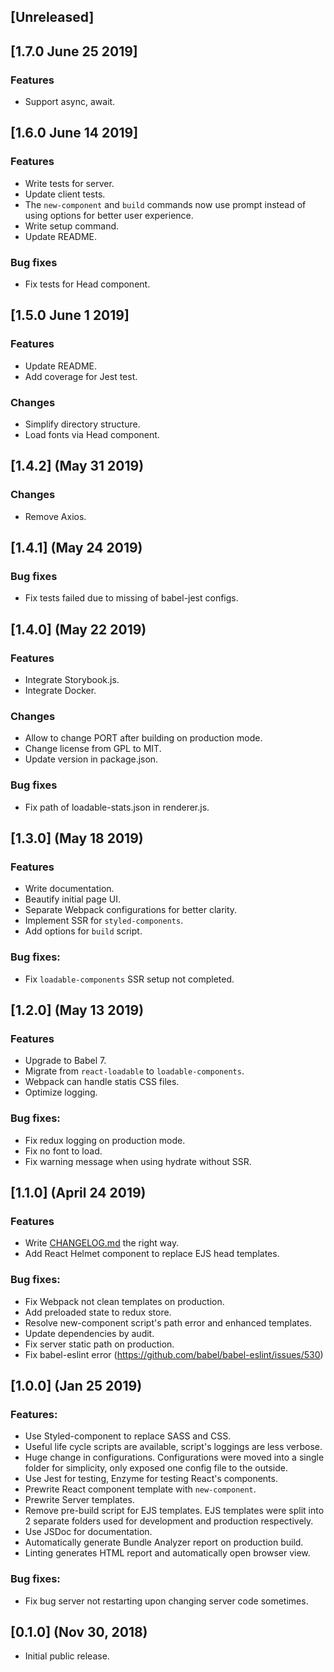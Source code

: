 ## [Unreleased]

## [1.7.0 June 25 2019]
### Features
- Support async, await.

## [1.6.0 June 14 2019]
### Features
- Write tests for server.
- Update client tests.
- The `new-component` and `build` commands now use prompt instead of using options for better user experience.
- Write setup command.
- Update README.
### Bug fixes
- Fix tests for Head component.

## [1.5.0 June 1 2019]
### Features
- Update README.
- Add coverage for Jest test.
### Changes
- Simplify directory structure.
- Load fonts via Head component.

## [1.4.2] (May 31 2019)
### Changes
- Remove Axios.

## [1.4.1] (May 24 2019)
### Bug fixes
- Fix tests failed due to missing of babel-jest configs.

## [1.4.0] (May 22 2019)
### Features
- Integrate Storybook.js.
- Integrate Docker.
### Changes
- Allow to change PORT after building on production mode.
- Change license from GPL to MIT.
- Update version in package.json.
### Bug fixes
- Fix path of loadable-stats.json in renderer.js.


## [1.3.0] (May 18 2019)
### Features
- Write documentation.
- Beautify initial page UI.
- Separate Webpack configurations for better clarity.
- Implement SSR for `styled-components`.
- Add options for `build` script.
### Bug fixes:
- Fix `loadable-components` SSR setup not completed.

## [1.2.0] (May 13 2019)
### Features
- Upgrade to Babel 7.
- Migrate from `react-loadable` to `loadable-components`.
- Webpack can handle statis CSS files.
- Optimize logging.
### Bug fixes:
- Fix redux logging on production mode.
- Fix no font to load.
- Fix warning message when using hydrate without SSR.

## [1.1.0] (April 24 2019)
### Features
- Write [CHANGELOG.md](#) the right way.
- Add React Helmet component to replace EJS head templates.
### Bug fixes:
- Fix Webpack not clean templates on production.
- Add preloaded state to redux store.
- Resolve new-component script's path error and enhanced templates.
- Update dependencies by audit.
- Fix server static path on production.
- Fix babel-eslint error (https://github.com/babel/babel-eslint/issues/530)

## [1.0.0] (Jan 25 2019)
### Features:
- Use Styled-component to replace SASS and CSS.
- Useful life cycle scripts are available, script's loggings are less verbose.
- Huge change in configurations. Configurations were moved into a single folder for simplicity, only exposed one config file to the outside.
- Use Jest for testing, Enzyme for testing React's components.
- Prewrite React component template with `new-component`.
- Prewrite Server templates.
- Remove pre-build script for EJS templates. EJS templates were split into 2 separate folders used for development and production respectively.
- Use JSDoc for documentation.
- Automatically generate Bundle Analyzer report on production build.
- Linting generates HTML report and automatically open browser view.
### Bug fixes:
- Fix bug server not restarting upon changing server code sometimes.

## [0.1.0] (Nov 30, 2018)
- Initial public release.